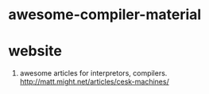 # awesome-compiler-material

# website

1. awesome articles for interpretors, compilers. http://matt.might.net/articles/cesk-machines/
